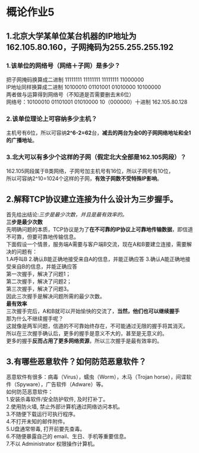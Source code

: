 # 概论作业5
## 1.北京大学某单位某台机器的IP地址为162.105.80.160，子网掩码为255.255.255.192
### 1.该单位的网络号（网络＋子网）是多少？
把子网掩码换算成二进制 11111111 11111111 11111111 11000000  
IP地址同样换算成二进制 10100010 01101001 01010000 10100000  
两者做与运算得到网络号（不知道是否需要删去末6位）  
网络号：10100010 01101001 01010000 10（000000）十进制 162.105.80.128
### 2.该单位理论上可容纳多少主机？
主机号有6位，所以可容纳**2^6-2=62**台，**减去的两台为全0的子网网络地址和全1的广播地址**。
### 3.北大可以有多少个这样的子网（假定北大全部是162.105网段）？
162.105网段属于B类网络，子网号加主机号有16位，所以子网号有10位，  
所以可容纳2^10=1024个这样的子网，**有效子网数不受特殊IP影响**。
## 2.解释TCP协议建立连接为什么设计为三步握手。
首先给出结论:*三步是最少次数，并且是最有效率的。*  
**三步是最少次数**  
先明确问题的本质，TCP协议是为了**在不可靠的IP协议上可靠地传输数据**，即信道不可靠，但要可靠地传输信息。  
下面假设一个情景，服务端A需要与客户端B交流，现在A和B要建立连接，需要解决的问题有：  
1.A呼叫B  2.确认B能正确地接受来自A的信息，并能正确应答  3.确认A能正确地接受来自B的信息，并能正确应答  
第一次握手，解决了问题1；  
第二次握手，解决了问题2；  
第三次握手，解决了问题3。  
因此三次握手是解决问题所需的最少次数。  
**最有效率**  
三次握手完后，A和B就可以开始愉快的交流了，**当然，他们也可以继续握手**  
那为什么不继续握手呢？  
这就像是两军问题，信道的不可靠始终存在，不可能通过无限的握手将其消灭。  
所以在三次握手确认后，更多的握手是意义不大的，甚至是无意义的。  
更多的握手**反而占用了更多网络资源**，所以三次握手是最有效率的。  
## 3.有哪些恶意软件？如何防范恶意软件？
恶意软件有很多：病毒（Virus），蠕虫（Worm），木马（Trojan horse），间谍软件（Spyware），广告软件（Adware）等。  
如何防范恶意软件：  
1.安装杀毒软件/安全防护软件, 及时打补丁。  
2.使用防火墙, 禁止外部计算机通过网络访问本机。  
3.不随便下载运行可执行程序。  
4.不打开未知的邮件附件。  
5.U盘通常带毒, 打开前要先查毒。  
6.不随便暴露自己的 email、生日、手机等重要信息。  
7.不以 Administrator 权限操作计算机。
